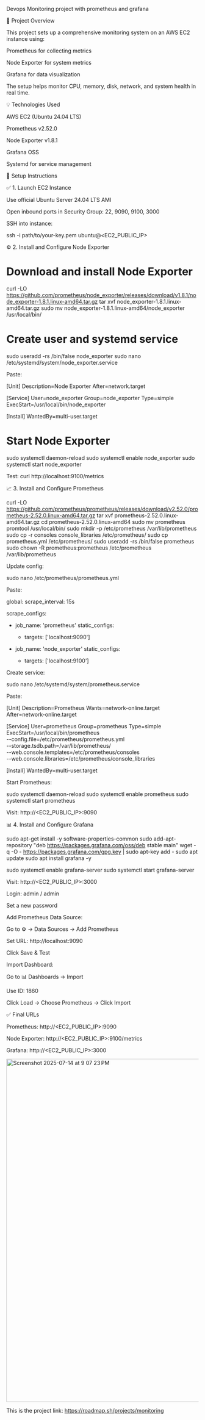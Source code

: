 Devops Monitoring project with prometheus and grafana

📌 Project Overview

This project sets up a comprehensive monitoring system on an AWS EC2 instance using:

Prometheus for collecting metrics

Node Exporter for system metrics

Grafana for data visualization

The setup helps monitor CPU, memory, disk, network, and system health in real time.

💡 Technologies Used

AWS EC2 (Ubuntu 24.04 LTS)

Prometheus v2.52.0

Node Exporter v1.8.1

Grafana OSS

Systemd for service management

🚀 Setup Instructions

✅ 1. Launch EC2 Instance

Use official Ubuntu Server 24.04 LTS AMI

Open inbound ports in Security Group: 22, 9090, 9100, 3000

SSH into instance:

ssh -i path/to/your-key.pem ubuntu@<EC2_PUBLIC_IP>

⚙️ 2. Install and Configure Node Exporter

# Download and install Node Exporter
curl -LO https://github.com/prometheus/node_exporter/releases/download/v1.8.1/node_exporter-1.8.1.linux-amd64.tar.gz
tar xvf node_exporter-1.8.1.linux-amd64.tar.gz
sudo mv node_exporter-1.8.1.linux-amd64/node_exporter /usr/local/bin/

# Create user and systemd service
sudo useradd -rs /bin/false node_exporter
sudo nano /etc/systemd/system/node_exporter.service

Paste:

[Unit]
Description=Node Exporter
After=network.target

[Service]
User=node_exporter
Group=node_exporter
Type=simple
ExecStart=/usr/local/bin/node_exporter

[Install]
WantedBy=multi-user.target

# Start Node Exporter
sudo systemctl daemon-reload
sudo systemctl enable node_exporter
sudo systemctl start node_exporter

Test: curl http://localhost:9100/metrics

📈 3. Install and Configure Prometheus

curl -LO https://github.com/prometheus/prometheus/releases/download/v2.52.0/prometheus-2.52.0.linux-amd64.tar.gz
tar xvf prometheus-2.52.0.linux-amd64.tar.gz
cd prometheus-2.52.0.linux-amd64
sudo mv prometheus promtool /usr/local/bin/
sudo mkdir -p /etc/prometheus /var/lib/prometheus
sudo cp -r consoles console_libraries /etc/prometheus/
sudo cp prometheus.yml /etc/prometheus/
sudo useradd -rs /bin/false prometheus
sudo chown -R prometheus:prometheus /etc/prometheus /var/lib/prometheus

Update config:

sudo nano /etc/prometheus/prometheus.yml

Paste:

global:
  scrape_interval: 15s

scrape_configs:
  - job_name: 'prometheus'
    static_configs:
      - targets: ['localhost:9090']

  - job_name: 'node_exporter'
    static_configs:
      - targets: ['localhost:9100']

Create service:

sudo nano /etc/systemd/system/prometheus.service

Paste:

[Unit]
Description=Prometheus
Wants=network-online.target
After=network-online.target

[Service]
User=prometheus
Group=prometheus
Type=simple
ExecStart=/usr/local/bin/prometheus \
  --config.file=/etc/prometheus/prometheus.yml \
  --storage.tsdb.path=/var/lib/prometheus/ \
  --web.console.templates=/etc/prometheus/consoles \
  --web.console.libraries=/etc/prometheus/console_libraries

[Install]
WantedBy=multi-user.target

Start Prometheus:

sudo systemctl daemon-reload
sudo systemctl enable prometheus
sudo systemctl start prometheus

Visit: http://<EC2_PUBLIC_IP>:9090

📊 4. Install and Configure Grafana

sudo apt-get install -y software-properties-common
sudo add-apt-repository "deb https://packages.grafana.com/oss/deb stable main"
wget -q -O - https://packages.grafana.com/gpg.key | sudo apt-key add -
sudo apt update
sudo apt install grafana -y

sudo systemctl enable grafana-server
sudo systemctl start grafana-server

Visit: http://<EC2_PUBLIC_IP>:3000

Login: admin / admin

Set a new password

Add Prometheus Data Source:

Go to ⚙️ → Data Sources → Add Prometheus

Set URL: http://localhost:9090

Click Save & Test

Import Dashboard:

Go to 📊 Dashboards → Import

Use ID: 1860

Click Load → Choose Prometheus → Click Import

✅ Final URLs

Prometheus: http://<EC2_PUBLIC_IP>:9090

Node Exporter: http://<EC2_PUBLIC_IP>:9100/metrics

Grafana: http://<EC2_PUBLIC_IP>:3000

<img width="1440" height="900" alt="Screenshot 2025-07-14 at 9 07 23 PM" src="https://github.com/user-attachments/assets/5f0f8a0c-2938-4290-acd9-0e9a84811a16" />


This is the project link: https://roadmap.sh/projects/monitoring
